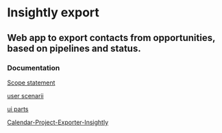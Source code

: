Insightly export
===

Web app to export contacts from opportunities, based on pipelines and status.
---

### Documentation

[Scope statement](./documentation/scope-statement.md)

[user scenarii](./documentation/user-scenarii.md)

[ui parts](./documentation/UI-parts.md)

[Calendar-Project-Exporter-Insightly](./documentation/Calendar-Project-Exporter-Insightly.md)